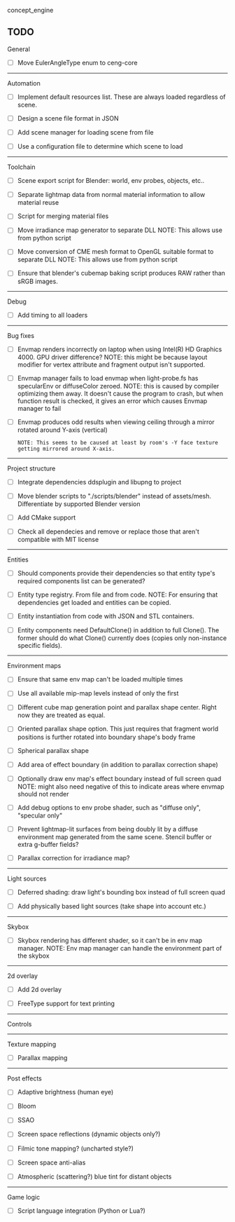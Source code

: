 concept_engine

TODO
------------------------------------------
General

- [ ] Move EulerAngleType enum to ceng-core

------------------------------------------
Automation

- [ ] Implement default resources list. These are always loaded regardless of scene.

- [ ] Design a scene file format in JSON

- [ ] Add scene manager for loading scene from file

- [ ] Use a configuration file to determine which scene to load

------------------------------------------
Toolchain

- [ ] Scene export script for Blender: world, env probes, objects, etc..

- [ ] Separate lightmap data from normal material information to allow material reuse

- [ ] Script for merging material files

- [ ] Move irradiance map generator to separate DLL
      NOTE: This allows use from python script

- [ ] Move conversion of CME mesh format to OpenGL suitable format to separate DLL
      NOTE: This allows use from python script

- [ ] Ensure that blender's cubemap baking script produces RAW rather than sRGB images.

------------------------------------------
Debug

- [ ] Add timing to all loaders

------------------------------------------
Bug fixes

- [ ] Envmap renders incorrectly on laptop when using Intel(R) HD Graphics 4000. GPU driver difference?
      NOTE: this might be because layout modifier for vertex attribute and fragment output isn't supported.

- [ ] Envmap manager fails to load envmap when light-probe.fs has specularEnv or diffuseColor zeroed.
      NOTE: this is caused by compiler optimizing them away. It doesn't cause the program to crash, but when function result
            is checked, it gives an error which causes Envmap manager to fail

- [ ] Envmap produces odd results when viewing ceiling through a mirror rotated around Y-axis (vertical)

      NOTE: This seems to be caused at least by room's -Y face texture getting mirrored around X-axis.

------------------------------------------
Project structure

- [ ] Integrate dependencies ddsplugin and libupng to project

- [ ] Move blender scripts to "./scripts/blender" instead of assets/mesh. Differentiate by supported Blender version

- [ ] Add CMake support

- [ ] Check all dependecies and remove or replace 
      those that aren't compatible with MIT license

------------------------------------------
Entities

- [ ] Should components provide their dependencies so that entity type's required
      components list can be generated?

- [ ] Entity type registry. From file and from code. 
      NOTE: For ensuring that dependencies get loaded and entities can be copied.

- [ ] Entity instantiation from code with JSON and STL containers.

- [ ] Entity components need DefaultClone() in addition to full Clone(). The former should do what Clone() currently
      does (copies only non-instance specific fields).

------------------------------------------
Environment maps

- [ ] Ensure that same env map can't be loaded multiple times

- [ ] Use all available mip-map levels instead of only the first

- [ ] Different cube map generation point and parallax shape center. Right now they are treated as equal.

- [ ] Oriented parallax shape option. This just requires that fragment world positions is further rotated into boundary
      shape's body frame

- [ ] Spherical parallax shape

- [ ] Add area of effect boundary (in addition to parallax correction shape)

- [ ] Optionally draw env map's effect boundary instead of full screen quad
      NOTE: might also need negative of this to indicate areas where envmap should not render

- [ ] Add debug options to env probe shader, such as "diffuse only", "specular only"

- [ ] Prevent lightmap-lit surfaces from being doubly lit by a diffuse environment map generated from the same scene.
      Stencil buffer or extra g-buffer fields?

- [ ] Parallax correction for irradiance map?

------------------------------------------
Light sources

- [ ] Deferred shading: draw light's bounding box instead of full screen quad

- [ ] Add physically based light sources (take shape into account etc.)


------------------------------------------
Skybox

- [ ] Skybox rendering has different shader, so it can't be in env map manager. 
      NOTE: Env map manager can handle the environment part of the skybox

------------------------------------------
2d overlay

- [ ] Add 2d overlay

- [ ] FreeType support for text printing

------------------------------------------
Controls

------------------------------------------
Texture mapping

- [ ] Parallax mapping

------------------------------------------
Post effects 

- [ ] Adaptive brightness (human eye)

- [ ] Bloom

- [ ] SSAO

- [ ] Screen space reflections (dynamic objects only?)

- [ ] Filmic tone mapping? (uncharted style?)

- [ ] Screen space anti-alias

- [ ] Atmospheric (scattering?) blue tint for distant objects

------------------------------------------
Game logic

- [ ] Script language integration (Python or Lua?)


